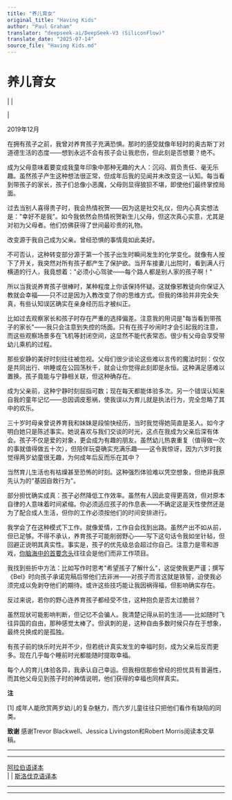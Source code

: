 ```yaml
---
title: "养儿育女"
original_title: "Having Kids"
author: "Paul Graham"
translator: "deepseek-ai/DeepSeek-V3 (SiliconFlow)"
translate_date: "2025-07-14"
source_file: "Having Kids.md"
---
```


# 养儿育女

| | [](index.html)  
  
|   
  
2019年12月  
  
在拥有孩子之前，我曾对养育孩子充满恐惧。那时的感受就像年轻时的奥古斯丁对道德生活的态度——想到永远不会有孩子会让我悲伤，但此刻是否想要？绝不。  
  
成为父母意味着要变成我童年印象中那种无趣的大人：沉闷、肩负责任、毫无乐趣。虽然孩子产生这种想法很正常，但成年后我的见闻并未改变这一认知。每当看到带孩子的家长，孩子们总像小恶魔，父母则显得狼狈不堪，即使他们最终掌控局面。  
  
过去当别人喜得贵子时，我会热情祝贺——因为这是社交礼仪，但内心真实想法是："幸好不是我"。如今我依然会热情祝贺新生儿父母，但这次真心实意，尤其是对初为父母者。他们仿佛获得了世间最珍贵的礼物。  
  
改变源于我自己成为父亲。曾经恐惧的事情竟如此美好。  
  
不可否认，这种转变部分源于第一个孩子出生时瞬间发生的化学变化。就像有人按下了开关，我突然对所有孩子都产生了保护欲。当开车接妻儿出院时，看到满人行横道的行人，我竟想着："必须小心驾驶——每个路人都是别人家的孩子啊！"  
  
所以当我说养育孩子很棒时，某种程度上你该保持怀疑。这就像邪教徒向你保证入教就会幸福——只不过是因为入教改变了你的思维方式。但我的体验并非完全失真，有些认知误区确实在亲身经历后才被纠正。  
  
比如过去观察家长和孩子时存在严重的选择偏差。注意我的用词是"每当看到带孩子的家长"——我只会注意到失控的场面。只有在孩子吵闹时才会引起我的注意，而这些观察场景多在飞机等封闭空间，这显然不能代表常态。很少有父母会享受带幼儿乘机的过程。  
  
那些安静的美好时刻往往被忽视。父母们很少谈论这些难以言传的魔法时刻：仅仅是共同出行、哄睡或在公园荡秋千，就会让你觉得此刻即是永恒。这种满足感难以置换。孩子竟能与宁静相关联，但这种确存在。  
  
成为父亲前，这种宁静时刻屈指可数；现在每天都能体验多次。另一个错误认知来自我的童年记忆——总因调皮惹祸，使我误以为育儿就是执法行为，完全忽略了其中的欢乐。  
  
三十岁时母亲曾说养育我和妹妹是段愉快经历，当时我觉得她简直是圣人。如今才明白她只是陈述事实。她说喜欢与我们交谈的时光，这点在我成为父亲后深有体会。孩子不仅是爱的对象，更会成为有趣的朋友。虽然幼儿热衷重复（值得做一次的事就值得做五十次），但陪伴玩耍确实充满乐趣——这令我惊讶，因为六岁时我觉得两岁幼童很无趣，为何成年后反而乐在其中？  
  
当然育儿生活也有枯燥甚至恐怖的时刻。这种强烈体验难以凭空想象，但绝非我原先认为的"基因自救行为"。  
  
部分担忧确实成真：孩子必然降低工作效率。虽然有人因此变得更高效，但对原本自律的人意味着时间紧缩。你必须适应孩子的作息表——不确定这是天性使然还是为了配合成人生活，但你的工作必须按他们的时间安排进行。  
  
我学会了在这种模式下工作。就像爱情，工作自会找到出路。虽然产出不如从前，但已足够。不得不承认，养育孩子可能削弱野心——写下这句话令我如坐针毡，但回避正说明其真实性。事实是，孩子的优先级总会超过你自己。注意力是零和游戏，[你脑海中的首要念头](top.html)往往会是他们而非工作项目。  
  
我找到些折中方法：比如写作时思考"希望孩子了解什么"，这促使我更严谨；撰写《Bel》时向孩子承诺完稿后带他们去非洲——对孩子而言这就是铁誓，迫使我必须完成以免剥夺他们的期待。或许这些技巧能让我因祸得福，但影响确实存在。  
  
反过来说，若你的野心连养育孩子都经受不住，这种抱负是否太过脆弱？  
  
虽然现状可能影响判断，但记忆不会骗人。我清楚记得从前的生活——比如随时飞往异国的自由，那种感觉太棒了。但讽刺的是，这种自由多数时候只存在于想象，最终兑换成的是孤独。  
  
有孩子前的快乐时光并不少，但若统计真实发生的幸福时刻，成为父亲后反而更多。现在几乎每个睡前时光都能随时提取幸福。  
  
每个人的育儿体验各异，我承认自己幸运。但我相信那些曾经的担忧具有普遍性，而其他父母见到孩子时的神情说明，他们获得的幸福也同样真实。  
  
  
  
  
  
  
  
  
  
**注**  
  
[1] 成年人能欣赏两岁幼儿的复杂魅力，而六岁儿童往往只把他们看作有缺陷的同类。  
  
  
  
**致谢** 感谢Trevor Blackwell、Jessica Livingston和Robert Morris阅读本文草稿。  
  
  
---  
  
  
---  
[阿拉伯语译本]( https://tldrarabiccontents.blogspot.com/2020/02/blog-post_3.html)  
| | [斯洛伐克语译本](https://otcom.sk/paul-graham-mat-deti/)

***  
  
---